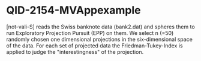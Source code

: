 # QID-2154-MVAppexample
[not-vali-S] reads the Swiss banknote data (bank2.dat) and spheres them to run Exploratory Projection Pursuit (EPP) on them. We select n (=50) randomly chosen one dimensional projections in the six-dimensional space of the data. For each set of projected data the Friedman-Tukey-Index is applied to judge the "interestingness" of the projection.
